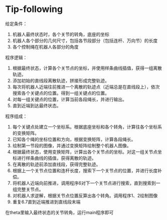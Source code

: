 # Tip-following
给定条件：
1.	机器人最终状态时，各个关节的转角，底座的坐标
2.	机器人各个部分的几何尺寸，包括各节段部分（包括连杆、万向节）的长度
3.	各个控制绳在机器人各部分的角度

程序逻辑：
1.	根据最终状态，计算各个关节点的坐标，并使用样条曲线插值，获得一组离散轨迹。
2.	添加初始的直线段离散轨迹，拼接形成完整轨迹。
3.	每次将机器人近端往前推进一个离散的轨迹点（近端总是在直线段上），依次搜索各个关键点的位置。得到一组关键点的位置。
4.	对每一组关键点的位置，计算当前各段绳长，并进行输出。
5.	直到近端到达最终状态。

程序组成：
1.	每个关键点处建立一个坐标系。根据底座坐标和各个转角，计算往各个坐标系的变换矩阵。
2.	已知各个绳的坐标位置和方向，根据变换矩阵，计算各段绳长。
3.	绘制第一节段的图像，并通过变换矩阵绘制整个机器人图像。
4.	根据最终状态，使用变换矩阵，计算出各个关节点的坐标。对这一组关节点坐标进行样条曲线的插值，获得离散的轨迹。
5.	在离散的轨迹前添加直线段，获得完整轨迹。
6.	根据上一个关节点位置和连杆长度，搜索下一个关节点的位置，并进行长度补偿。
7.	将机器人近端向前推进，调用程序6对下一个关节点进行搜索，直到搜索到一组完整关节点。
8.	对机器人求逆解，根据关节点位置反算出各个转角。调用程序1、2绘制图像
9.	重复6.7直到近端推进到直线段末端

在theta里输入最终状态的关节转角，运行main程序即可

